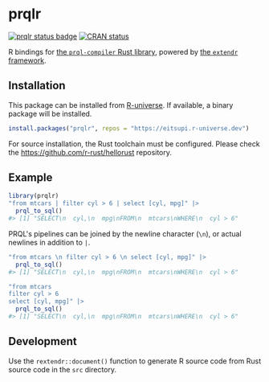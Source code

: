 
# prqlr

<!-- badges: start -->
[![prqlr status badge](https://eitsupi.r-universe.dev/badges/prqlr)](https://eitsupi.r-universe.dev)
[![CRAN status](https://www.r-pkg.org/badges/version/prqlr)](https://CRAN.R-project.org/package=prqlr)
<!-- badges: end -->

R bindings for [the `prql-compiler` Rust library](https://crates.io/crates/prql-compiler),
powered by [the `extendr` framework](https://extendr.github.io/).

## Installation

This package can be installed from [R-universe](https://eitsupi.r-universe.dev/ui#package:prqlr).
If available, a binary package will be installed.

```r
install.packages("prqlr", repos = "https://eitsupi.r-universe.dev")
```

For source installation, the Rust toolchain must be configured.
Please check the <https://github.com/r-rust/hellorust> repository.

## Example

```r
library(prqlr)
"from mtcars | filter cyl > 6 | select [cyl, mpg]" |>
  prql_to_sql()
#> [1] "SELECT\n  cyl,\n  mpg\nFROM\n  mtcars\nWHERE\n  cyl > 6"
```

PRQL's pipelines can be joined by the newline character (`\n`), or actual newlines in addition to `|`.

```r
"from mtcars \n filter cyl > 6 \n select [cyl, mpg]" |>
  prql_to_sql()
#> [1] "SELECT\n  cyl,\n  mpg\nFROM\n  mtcars\nWHERE\n  cyl > 6"
```

```r
"from mtcars
filter cyl > 6
select [cyl, mpg]" |>
  prql_to_sql()
#> [1] "SELECT\n  cyl,\n  mpg\nFROM\n  mtcars\nWHERE\n  cyl > 6"
```

## Development

Use the `rextendr::document()` function to generate R source code from Rust source code in the `src` directory.
